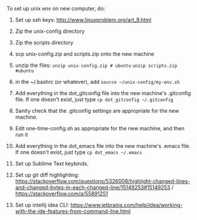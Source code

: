 To set up unix env on new computer, do:

1. Set up ssh keys:
   http://www.linuxproblem.org/art_9.html

2. Zip the unix-config directory
3. Zip the scripts directory

4. scp unix-config.zip and scripts.zip
   onto the new machine

5. unzip the files:
   `unzip unix-config.zip # ubuntu`
   `unzip scripts.zip #ubuntu`

6. in the ~/.bashrc (or whatever),
   add `source ~/unix-config/my-env.sh`

7. Add everything in the dot_gitconfig file
   into the new machine's .gitconfig file.
   If one doesn't exist, just type
   `cp dot_gitconfig ~/.gitconfig`

8. Sanity check that the .gitconfig
   settings are appropriate for the new
   machine. 

9. Edit one-time-config.sh as appropriate
   for the new machine, and then run it

10. Add everything in the dot_emacs file
   into the new machine's .emacs file.
   If one doesn't exist, just type
   `cp dot_emacs ~/.emacs`
   
11. Set up Sublime Text keybinds.

12. Set up git diff highlighting: https://stackoverflow.com/questions/5326008/highlight-changed-lines-and-changed-bytes-in-each-changed-line/15149253#15149253  / https://stackoverflow.com/a/55891251 

13. Set up intellij idea CLI: https://www.jetbrains.com/help/idea/working-with-the-ide-features-from-command-line.html 

